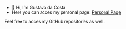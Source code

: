 - 👋 Hi, I’m Gustavo da Costa
- Here you can acces my personal page:
  <a href="https://allogica.com/">Personal Page</a>
  
Feel free to acces my GitHub repositories as well.

<!---
GustavoCostaBR/GustavoCostaBR is a ✨ special ✨ repository because its `README.md` (this file) appears on your GitHub profile.
You can click the Preview link to take a look at your changes.
--->
